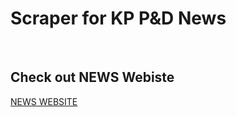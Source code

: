 <h1>Scraper for KP P&D News</h1>
<br>
<h2>Check out NEWS Webiste</h2>

<p>
  <a href="https://pndkp.gov.pk/blog-grid/">NEWS WEBSITE</a>
</p>
<br>
